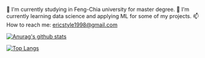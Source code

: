 <!--
**eric781ctf/eric781ctf** is a ✨ _special_ ✨ repository because its `README.md` (this file) appears on your GitHub profile.

Here are some ideas to get you started:

- 🔭 I’m currently working on ...
- 🌱 I’m currently learning ...
- 👯 I’m looking to collaborate on ...
- 🤔 I’m looking for help with ...
- 💬 Ask me about ...
- 📫 How to reach me: ericstyle1998@gmail.com
- 😄 Pronouns: ...
- ⚡ Fun fact: ...
-->

🔭 I'm currently studying in Feng-Chia university for master degree.
🌱 I'm currently learning data science and applying ML for some of my projects.
📫 How to reach me: ericstyle1998@gmail.com

[![Anurag's github stats](https://github-readme-stats.vercel.app/api?username=eric781ctf&show_icons=true&theme=onedark)](https://github.com/anuraghazra/github-readme-stats)

[![Top Langs](https://github-readme-stats.vercel.app/api/top-langs/?username=eric781ctf)](https://github.com/anuraghazra/github-readme-stats)
